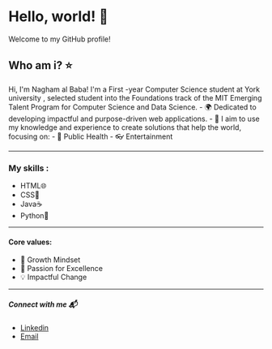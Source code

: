  # Hello, world! 💫

 Welcome to my GitHub profile!


  ## Who am i? ⭐️


 Hi, I'm Nagham al Baba! I'm a First -year Computer Science student at York university , selected student into the Foundations track of the MIT Emerging Talent Program for Computer Science and Data Science. - 🌍 
 Dedicated to developing impactful and purpose-driven web applications. - 🌱 I aim to use my knowledge and experience to create solutions that help the world, focusing on: - 💊 Public Health - 👓 Entertainment

---


  ### My skills :
  -   HTML🌐
  -   CSS🎨
  -   Java☕️
  -   Python🐍



---


 #### Core values:
   
  -   🌟  Growth Mindset
  -   🚀  Passion for Excellence
  -   💡  Impactful Change

---


 ##### Connect with me 📬


   - [Linkedin](linkedin.com/in/nagham-al-baba-457958339)
   - [Email](naghambaba1@gmail.com)
